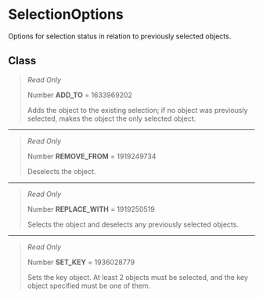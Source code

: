 # SelectionOptions
Options for selection status in relation to previously selected objects.

## Class
> *Read Only* 
> 
> Number **ADD_TO** = 1633969202
> 
> Adds the object to the existing selection; if no object was previously selected, makes the object the only selected object.
*** 
> *Read Only* 
> 
> Number **REMOVE_FROM** = 1919249734
> 
> Deselects the object.
*** 
> *Read Only* 
> 
> Number **REPLACE_WITH** = 1919250519
> 
> Selects the object and deselects any previously selected objects.
*** 
> *Read Only* 
> 
> Number **SET_KEY** = 1936028779
> 
> Sets the key object. At least 2 objects must be selected, and the key object specified must be one of them.

